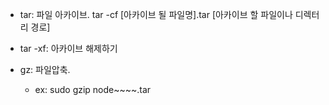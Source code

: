 - tar: 파일 아카이브.  tar -cf [아카이브 될 파일명].tar [아카이브 할 파일이나 디렉터리 경로]
- tar -xf: 아카이브 해제하기

- gz: 파일압축.
  - ex: sudo gzip node~~~~.tar
  